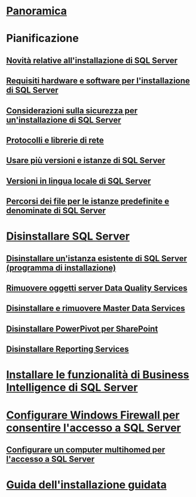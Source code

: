# [Panoramica](planning-a-sql-server-installation.md)

# Pianificazione
## [Novità relative all'installazione di SQL Server](what-s-new-in-sql-server-installation.md)  
## [Requisiti hardware e software per l'installazione di SQL Server](hardware-and-software-requirements-for-installing-sql-server.md)  
## [Considerazioni sulla sicurezza per un'installazione di SQL Server](security-considerations-for-a-sql-server-installation.md)  
## [Protocolli e librerie di rete](network-protocols-and-network-libraries.md)  
## [Usare più versioni e istanze di SQL Server](work-with-multiple-versions-and-instances-of-sql-server.md)  
## [Versioni in lingua locale di SQL Server](local-language-versions-in-sql-server.md)  
## [Percorsi dei file per le istanze predefinite e denominate di SQL Server](file-locations-for-default-and-named-instances-of-sql-server.md)  

# [Disinstallare SQL Server](uninstall-sql-server.md)  
## [Disinstallare un'istanza esistente di SQL Server (programma di installazione)](uninstall-an-existing-instance-of-sql-server-setup.md)  
## [Rimuovere oggetti server Data Quality Services](remove-data-quality-server-objects.md)  
## [Disinstallare e rimuovere Master Data Services](uninstall-and-remove-master-data-services.md)  
## [Disinstallare PowerPivot per SharePoint](uninstall-power-pivot-for-sharepoint.md)  
## [Disinstallare Reporting Services](uninstall-reporting-services.md)  

# [Installare le funzionalità di Business Intelligence di SQL Server](install-sql-server-business-intelligence-features.md)

# [Configurare Windows Firewall per consentire l'accesso a SQL Server](configure-the-windows-firewall-to-allow-sql-server-access.md)  
## [Configurare un computer multihomed per l'accesso a SQL Server](configure-a-multi-homed-computer-for-sql-server-access.md)  
# [Guida dell'installazione guidata](instance-configuration.md)
